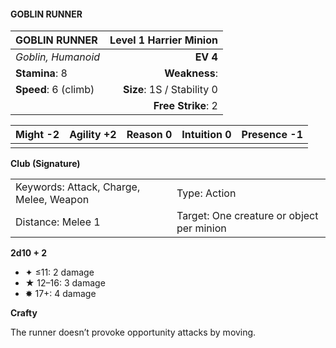 #### GOBLIN RUNNER

| GOBLIN RUNNER        | **Level 1 Harrier Minion** |
| :------------------- | -------------------------: |
| *Goblin, Humanoid*   |                   **EV 4** |
| **Stamina**: 8       |              **Weakness**: |
| **Speed**: 6 (climb) | **Size**: 1S / Stability 0 |
|                      |         **Free Strike**: 2 |

| **Might** -2 | **Agility** +2 | **Reason** 0 | **Intuition** 0 | **Presence** -1 |
| ------------ | -------------- | ------------ | --------------- | --------------- |
|              |                |              |                 |                 |

**Club (Signature)**

|                                         |                                           |
| :-------------------------------------- | :---------------------------------------- |
| Keywords: Attack, Charge, Melee, Weapon | Type: Action                              |
| Distance: Melee 1                       | Target: One creature or object per minion |

**2d10 + 2**

- ✦ ≤11: 2 damage
- ★ 12–16: 3 damage
- ✸ 17+: 4 damage

**Crafty**

The runner doesn’t provoke opportunity attacks by moving.
